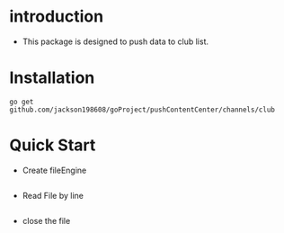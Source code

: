 # introduction
- This package is designed to push data to club list.

# Installation

	go get github.com/jackson198608/goProject/pushContentCenter/channels/club

# Quick Start

- Create fileEngine 

```Go
```

-  Read File by line 

```Go

```

- close the file
